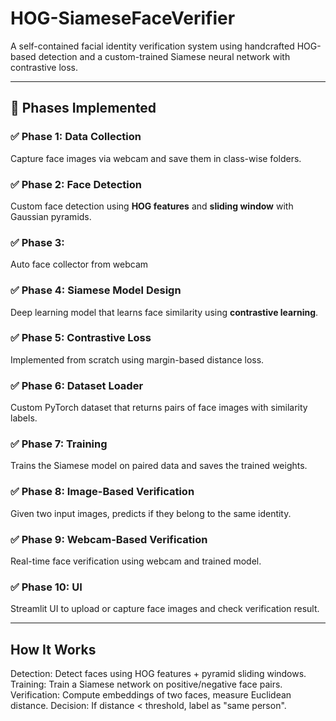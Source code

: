 # HOG-SiameseFaceVerifier
A self-contained facial identity verification system using handcrafted HOG-based detection and a custom-trained Siamese neural network with contrastive loss.


---

## 🚀 Phases Implemented

### ✅ Phase 1: Data Collection
Capture face images via webcam and save them in class-wise folders.

### ✅ Phase 2: Face Detection
Custom face detection using **HOG features** and **sliding window** with Gaussian pyramids.

### ✅ Phase 3: 
Auto face collector from webcam

### ✅ Phase 4: Siamese Model Design
Deep learning model that learns face similarity using **contrastive learning**.

### ✅ Phase 5: Contrastive Loss
Implemented from scratch using margin-based distance loss.

### ✅ Phase 6: Dataset Loader
Custom PyTorch dataset that returns pairs of face images with similarity labels.

### ✅ Phase 7: Training
Trains the Siamese model on paired data and saves the trained weights.

### ✅ Phase 8: Image-Based Verification
Given two input images, predicts if they belong to the same identity.

### ✅ Phase 9: Webcam-Based Verification
Real-time face verification using webcam and trained model.

### ✅ Phase 10: UI
Streamlit UI to upload or capture face images and check verification result.

---

## How It Works
Detection: Detect faces using HOG features + pyramid sliding windows.
Training: Train a Siamese network on positive/negative face pairs.
Verification: Compute embeddings of two faces, measure Euclidean distance.
Decision: If distance < threshold, label as "same person".
